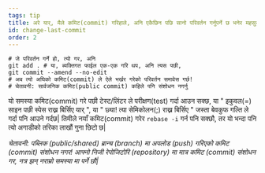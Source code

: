 ```yaml
---
tags: tip
title: अरे यार्, मैले कमिट(commit) गरिहाले, अनि एकैछिन पछि सानो परिवर्तन गर्नुपर्ने छ भनेर महसुस गरे!
id: change-last-commit
order: 2
---
```


```git
# जे परिवर्तन गर्ने हो, त्यो गर, अनि
git add . # या, ब्यक्तिगत फाईल एक-एक गरि थप, अनि त्यस पछी,
git commit --amend --no-edit
# अब त्यो अघिको कमिट(commit) ले ऐले भर्खर गरेको परिवर्तन समावेस गर्छ!
# चेतावनी: सार्वजनिक कमिट(public commit) कहिले पनि संशोधन नगर्नु
```

यो समस्या कमिट(commit) गरे पछी टेस्ट/लिंटर ले परीक्षण(test) गर्दा आउन सक्छ, या " इकुवल(=) साइन पछी स्पेस राख्न बिर्सिए यार् ", या " छ्या! त्या सेमिकोलन(;) राख्न बिर्सिए " जस्ता बेवकुफ गल्ति ले गर्दा पनि आउने गर्दछ| तिमीले नयाँ कमिट(commit) गरेर `rebase -i` गर्न पनि सक्छौ, तर यो भन्दा पनि त्यो अगाडीको तरिका लाखौं गुना छिटो छ|

_चेतावनी: पब्लिक (public/shared) ब्रान्च (branch) मा अपलोड (push) गरिएको कमिट (commit) संशोधन नगर! आफ्नो निजी रेपोजिटोरि (repository) मा मात्र कमिट (commit) संशोधन गर, नत्र झन् नराम्रो समस्या मा पर्ने छौ|_
